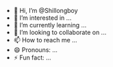 - 👋 Hi, I’m @Shillongboy
- 👀 I’m interested in ...
- 🌱 I’m currently learning ...
- 💞️ I’m looking to collaborate on ...
- 📫 How to reach me ...
- 😄 Pronouns: ...
- ⚡ Fun fact: ...

<!---
Shillongboy/Shillongboy is a ✨ special ✨ repository because its `README.md` (this file) appears on your GitHub profile.
You can click the Preview link to take a look at your changes.
--->
